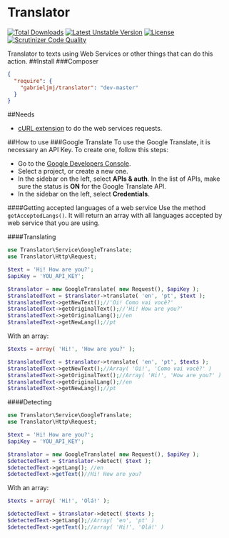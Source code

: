 Translator
==========
[![Total Downloads](https://poser.pugx.org/gabrieljmj/translator/downloads.png)](https://packagist.org/packages/gabrieljmj/translator) [![Latest Unstable Version](https://poser.pugx.org/gabrieljmj/translator/v/unstable.png)](https://packagist.org/packages/gabrieljmj/translator) [![License](https://poser.pugx.org/gabrieljmj/translator/license.png)](https://packagist.org/packages/gabrieljmj/translator) [![Scrutinizer Code Quality](https://scrutinizer-ci.com/g/GabrielJMJ/Translator/badges/quality-score.png?b=master)](https://scrutinizer-ci.com/g/GabrielJMJ/Translator/?branch=master)

Translator to texts using Web Services or other things that can do this action.
##Install
###Composer
```json
{
  "require": {
    "gabrieljmj/translator": "dev-master"
  }
}
```
##Needs
* [cURL extension](http://php.net/manual/pt_BR/book.curl.php) to do the web services requests.

##How to use
###Google Translate
To use the Google Translate, it is necessary an API Key. To create one, follow this steps:
* Go to the [Google Developers Console](https://console.developers.google.com/).
* Select a project, or create a new one.
* In the sidebar on the left, select **APIs & auth**. In the list of APIs, make sure the status is **ON** for the Google Translate API.
* In the sidebar on the left, select **Credentials**.

####Getting accepted languages of a web service
Use the method ```getAcceptedLangs()```. It will return an array with all languages accepted by web service that you are using.

####Translating
```php
use Translator\Service\GoogleTranslate;
use Translator\Http\Request;

$text = 'Hi! How are you?';
$apiKey = 'YOU_API_KEY';

$translator = new GoogleTranslate( new Request(), $apiKey );
$translatedText = $translator->translate( 'en', 'pt', $text );
$translatedText->getNewText();//'Oi! Como vai você?'
$translatedText->getOriginalText();//'Hi! How are you?'
$translatedText->getOriginalLang();//en
$translatedText->getNewLang();//pt
```
With an array:
```php
$texts = array( 'Hi!', 'How are you?' );

$translatedText = $translator->translate( 'en', 'pt', $texts );
$translatedText->getNewText();//Array( 'Oi!', 'Como vai você?' )
$translatedText->getOriginalText();//Array( 'Hi!', 'How are you?' )
$translatedText->getOriginalLang();//en
$translatedText->getNewLang();//pt
```
####Detecting
```php
use Translator\Service\GoogleTranslate;
use Translator\Http\Request;

$text = 'Hi! How are you?';
$apiKey = 'YOU_API_KEY';

$translator = new GoogleTranslate( new Request(), $apiKey );
$detectedText = $translator->detect( $text );
$detectedText->getLang(); //en
$detectedText->getText()//Hi! How are you?
```
With an array:
```php
$texts = array( 'Hi!', 'Olá!' );

$detectedText = $translator->detect( $texts );
$detectedText->getLang();//Array( 'en', 'pt' )
$detectedText->getText();//array( 'Hi!', 'Olá!' )
```

